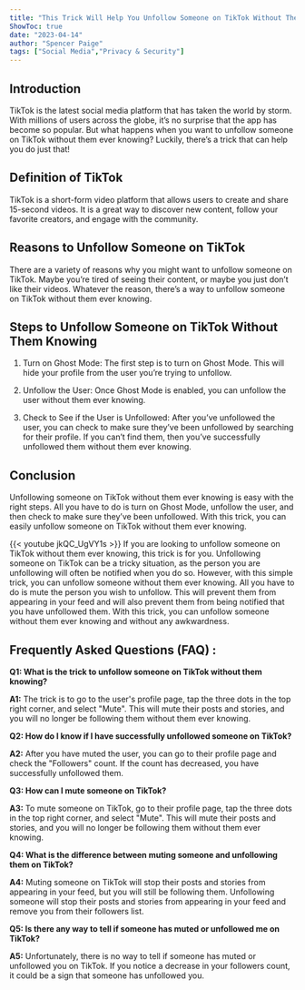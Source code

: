 ```yaml
---
title: "This Trick Will Help You Unfollow Someone on TikTok Without Them Ever Knowing!"
ShowToc: true 
date: "2023-04-14"
author: "Spencer Paige" 
tags: ["Social Media","Privacy & Security"]
---
```

## Introduction 

TikTok is the latest social media platform that has taken the world by storm. With millions of users across the globe, it’s no surprise that the app has become so popular. But what happens when you want to unfollow someone on TikTok without them ever knowing? Luckily, there’s a trick that can help you do just that! 

## Definition of TikTok

TikTok is a short-form video platform that allows users to create and share 15-second videos. It is a great way to discover new content, follow your favorite creators, and engage with the community. 

## Reasons to Unfollow Someone on TikTok

There are a variety of reasons why you might want to unfollow someone on TikTok. Maybe you’re tired of seeing their content, or maybe you just don’t like their videos. Whatever the reason, there’s a way to unfollow someone on TikTok without them ever knowing. 

## Steps to Unfollow Someone on TikTok Without Them Knowing

1. Turn on Ghost Mode: The first step is to turn on Ghost Mode. This will hide your profile from the user you’re trying to unfollow. 

2. Unfollow the User: Once Ghost Mode is enabled, you can unfollow the user without them ever knowing. 

3. Check to See if the User is Unfollowed: After you’ve unfollowed the user, you can check to make sure they’ve been unfollowed by searching for their profile. If you can’t find them, then you’ve successfully unfollowed them without them ever knowing. 

## Conclusion 

Unfollowing someone on TikTok without them ever knowing is easy with the right steps. All you have to do is turn on Ghost Mode, unfollow the user, and then check to make sure they’ve been unfollowed. With this trick, you can easily unfollow someone on TikTok without them ever knowing.

{{< youtube jkQC_UgVY1s >}} 
If you are looking to unfollow someone on TikTok without them ever knowing, this trick is for you. Unfollowing someone on TikTok can be a tricky situation, as the person you are unfollowing will often be notified when you do so. However, with this simple trick, you can unfollow someone without them ever knowing. All you have to do is mute the person you wish to unfollow. This will prevent them from appearing in your feed and will also prevent them from being notified that you have unfollowed them. With this trick, you can unfollow someone without them ever knowing and without any awkwardness.

## Frequently Asked Questions (FAQ) :
**Q1: What is the trick to unfollow someone on TikTok without them knowing?**

**A1:** The trick is to go to the user's profile page, tap the three dots in the top right corner, and select "Mute". This will mute their posts and stories, and you will no longer be following them without them ever knowing.

**Q2: How do I know if I have successfully unfollowed someone on TikTok?**

**A2:** After you have muted the user, you can go to their profile page and check the "Followers" count. If the count has decreased, you have successfully unfollowed them.

**Q3: How can I mute someone on TikTok?**

**A3:** To mute someone on TikTok, go to their profile page, tap the three dots in the top right corner, and select "Mute". This will mute their posts and stories, and you will no longer be following them without them ever knowing.

**Q4: What is the difference between muting someone and unfollowing them on TikTok?**

**A4:** Muting someone on TikTok will stop their posts and stories from appearing in your feed, but you will still be following them. Unfollowing someone will stop their posts and stories from appearing in your feed and remove you from their followers list.

**Q5: Is there any way to tell if someone has muted or unfollowed me on TikTok?**

**A5:** Unfortunately, there is no way to tell if someone has muted or unfollowed you on TikTok. If you notice a decrease in your followers count, it could be a sign that someone has unfollowed you.


